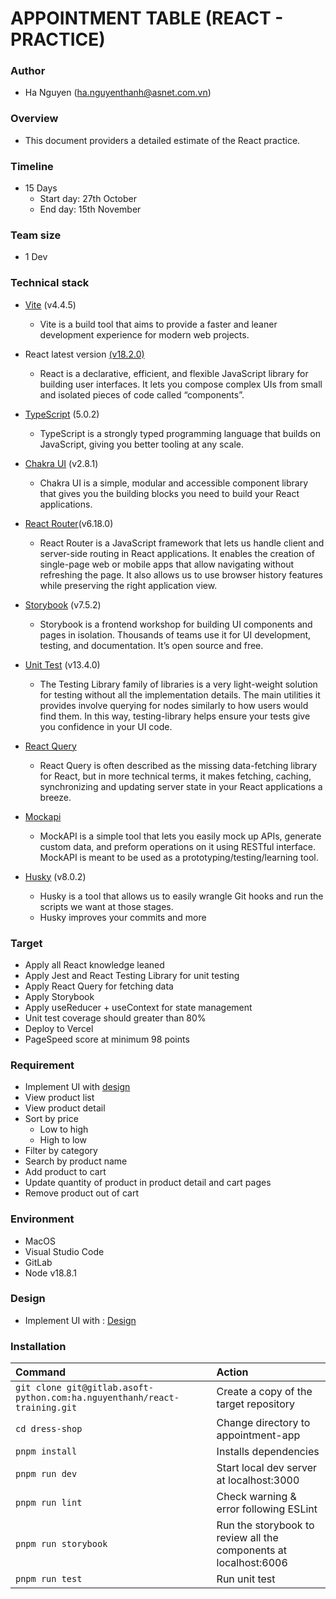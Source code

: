 # APPOINTMENT TABLE (REACT - PRACTICE)

### Author

- Ha Nguyen (ha.nguyenthanh@asnet.com.vn)

### Overview

- This document providers a detailed estimate of the React practice.

### Timeline

- 15 Days
  - Start day: 27th October
  - End day: 15th November

### Team size

- 1 Dev

### Technical stack

- [Vite](https://vitejs.dev/) (v4.4.5)

  - Vite is a build tool that aims to provide a faster and leaner development experience for modern web projects.

- React latest version [(v18.2.0)](https://github.com/facebook/react/blob/main/CHANGELOG.md#1820-june-14-2022)

  - React is a declarative, efficient, and flexible JavaScript library for building user interfaces. It lets you compose complex UIs from small and isolated pieces of code called “components”.

- [TypeScript](https://www.typescriptlang.org/) (5.0.2)

  - TypeScript is a strongly typed programming language that builds on JavaScript, giving you better tooling at any scale.

- [Chakra UI](https://chakra-ui.com/) (v2.8.1)

  - Chakra UI is a simple, modular and accessible component library that gives you the building blocks you need to build your React applications.

- [React Router](https://reactrouter.com/en/main)(v6.18.0)

  - React Router is a JavaScript framework that lets us handle client and server-side routing in React applications. It enables the creation of single-page web or mobile apps that allow navigating without refreshing the page. It also allows us to use browser history features while preserving the right application view.

- [Storybook](https://storybook.js.org/) (v7.5.2)

  - Storybook is a frontend workshop for building UI components and pages in isolation. Thousands of teams use it for UI development, testing, and documentation. It’s open source and free.

- [Unit Test](https://testing-library.com/docs/react-testing-library/intro/) (v13.4.0)

  - The Testing Library family of libraries is a very light-weight solution for testing without all the implementation details. The main utilities it provides involve querying for nodes similarly to how users would find them. In this way, testing-library helps ensure your tests give you confidence in your UI code.

- [React Query](https://tanstack.com/query/v3/docs/react/overview)

  - React Query is often described as the missing data-fetching library for React, but in more technical terms, it makes fetching, caching, synchronizing and updating server state in your React applications a breeze.

- [Mockapi](http://mockapi.io/)

  - MockAPI is a simple tool that lets you easily mock up APIs, generate custom data, and preform operations on it using RESTful interface. MockAPI is meant to be used as a prototyping/testing/learning tool.

- [Husky](https://www.npmjs.com/package/husky) (v8.0.2)

  - Husky is a tool that allows us to easily wrangle Git hooks and run the scripts we want at those stages.
  - Husky improves your commits and more

### Target

- Apply all React knowledge leaned
- Apply Jest and React Testing Library for unit testing
- Apply React Query for fetching data
- Apply Storybook
- Apply useReducer + useContext for state management
- Unit test coverage should greater than 80%
- Deploy to Vercel
- PageSpeed score at minimum 98 points

### Requirement

- Implement UI with [design](https://dress-shop.vercel.app/)
- View product list
- View product detail
- Sort by price
  - Low to high
  - High to low
- Filter by category
- Search by product name
- Add product to cart
- Update quantity of product in product detail and cart pages
- Remove product out of cart

### Environment

- MacOS
- Visual Studio Code
- GitLab
- Node v18.8.1

### Design

- Implement UI with : [Design](https://dress-shop.vercel.app/)

### Installation

| Command                                                                   | Action                                                           |
| :------------------------------------------------------------------------ | :--------------------------------------------------------------- |
| `git clone git@gitlab.asoft-python.com:ha.nguyenthanh/react-training.git` | Create a copy of the target repository                           |
| `cd dress-shop`                                                           | Change directory to appointment-app                              |
| `pnpm install`                                                            | Installs dependencies                                            |
| `pnpm run dev`                                                            | Start local dev server at localhost:3000                         |
| `pnpm run lint`                                                           | Check warning & error following ESLint                           |
| `pnpm run storybook`                                                      | Run the storybook to review all the components at localhost:6006 |
| `pnpm run test`                                                           | Run unit test                                                    |
